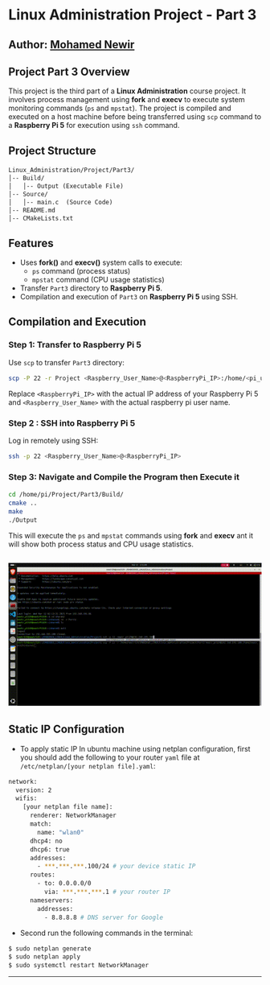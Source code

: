 # Linux Administration Project - Part 3
## Author: [Mohamed Newir](https://www.linkedin.com/in/mohamed-newir-a8a572182)

## Project Part 3 Overview
This project is the third part of a **Linux Administration** course project. It involves process management using **fork** and **execv** to execute system monitoring commands (`ps` and `mpstat`). The project is compiled and executed on a host machine before being transferred using `scp` command to a **Raspberry Pi 5** for execution using `ssh` command.

## Project Structure
```
Linux_Administration/Project/Part3/
│-- Build/
│   │-- Output (Executable File)
│-- Source/
│   │-- main.c  (Source Code)
│-- README.md
│-- CMakeLists.txt
```

## Features
- Uses **fork()** and **execv()** system calls to execute:
  - `ps` command (process status)
  - `mpstat` command (CPU usage statistics)
- Transfer `Part3` directory to **Raspberry Pi 5**.
- Compilation and execution of `Part3` on **Raspberry Pi 5** using SSH.


## Compilation and Execution

### Step 1: Transfer to Raspberry Pi 5
Use `scp` to transfer `Part3` directory:
```sh
scp -P 22 -r Project <Raspberry_User_Name>@<RaspberryPi_IP>:/home/<pi_user>/
```
Replace `<RaspberryPi_IP>` with the actual IP address of your Raspberry Pi 5 and `<Raspberry_User_Name>` with the actual raspberry pi user name.

### Step 2 : SSH into Raspberry Pi 5
Log in remotely using SSH:
```sh
ssh -p 22 <Raspberry_User_Name>@<RaspberryPi_IP>
```

### Step 3: Navigate and Compile the Program then Execute it
```sh
cd /home/pi/Project/Part3/Build/
cmake ..
make 
./Output
```
This will execute the `ps` and `mpstat` commands using **fork** and **execv** ant it will show both process status and CPU usage statistics.

![ Testing Part 3 in Linux Administration Project ](Video/demo.gif)
---

## Static IP Configuration

- To apply static IP In ubuntu machine using netplan configuration, first you should add the following to your router `yaml` file at `/etc/netplan/[your netplan file].yaml`:

```sh
network:
  version: 2
  wifis:
    [your netplan file name]:
      renderer: NetworkManager
      match:
        name: "wlan0"
      dhcp4: no
      dhcp6: true
      addresses:
        - ***.***.***.100/24 # your device static IP
      routes:
        - to: 0.0.0.0/0
          via: ***.***.***.1 # your router IP
      nameservers:
        addresses:
          - 8.8.8.8 # DNS server for Google
```

- Second run the following commands in the terminal:
```sh
$ sudo netplan generate
$ sudo netplan apply
$ sudo systemctl restart NetworkManager
```

---
